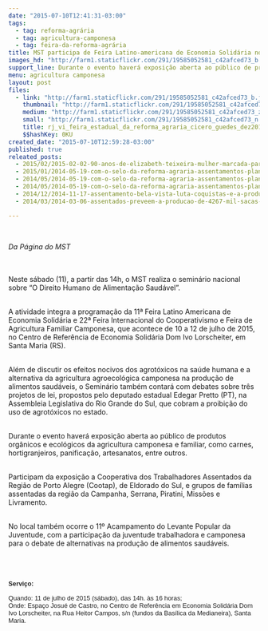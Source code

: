 ```yaml
---
date: "2015-07-10T12:41:31-03:00"
tags:
  - tag: reforma-agrária
  - tag: agricultura-camponesa
  - tag: feira-da-reforma-agrária
title: MST participa de Feira Latino-americana de Economia Solidária no RS
images_hd: "http://farm1.staticflickr.com/291/19585052581_c42afced73_b.jpg"
support_line: Durante o evento haverá exposição aberta ao público de produtos orgânicos e ecológicos da agricultura camponesa e familiar.
menu: agricultura camponesa
layout: post
files:
  - link: "http://farm1.staticflickr.com/291/19585052581_c42afced73_b.jpg"
    thumbnail: "http://farm1.staticflickr.com/291/19585052581_c42afced73_t.jpg"
    medium: "http://farm1.staticflickr.com/291/19585052581_c42afced73_z.jpg"
    small: "http://farm1.staticflickr.com/291/19585052581_c42afced73_n.jpg"
    title: rj_vi_feira_estadual_da_reforma_agraria_cicero_guedes_dez2014.jpg
    $$hashKey: 0KU
created_date: "2015-07-10T12:59:28-03:00"
published: true
releated_posts:
  - 2015/02/2015-02-02-90-anos-de-elizabeth-teixeira-mulher-marcada-para-viver.md
  - 2015/01/2014-05-19-com-o-selo-da-reforma-agraria-assentamentos-plantam-e-colhem-de-tudo-pelo-pais.md
  - 2014/05/2014-05-19-com-o-selo-da-reforma-agraria-assentamentos-plantam-e-colhem-de-tudo-pelo-pais.md-e
  - 2014/05/2014-05-19-com-o-selo-da-reforma-agraria-assentamentos-plantam-e-colhem-de-tudo-pelo-pais.md
  - 2014/12/2014-11-17-assentamento-bela-vista-luta-coquistas-e-a-producao-agroecologica.md
  - 2014/03/2014-03-06-assentados-preveem-a-producao-de-4267-mil-sacas-de-arroz-agroecologico.md

---
```

<p>&nbsp;</p>

<p><em>Da P&aacute;gina do MST</em>&nbsp;<br style="color: rgb(34, 34, 34); font-family: arial, sans-serif; font-size: 12.8000001907349px; line-height: normal;" />
<br style="color: rgb(34, 34, 34); font-family: arial, sans-serif; font-size: 12.8000001907349px; line-height: normal;" />
&nbsp;</p>

<p>Neste s&aacute;bado (11), a partir das 14h, o MST realiza o semin&aacute;rio nacional sobre &ldquo;O Direito Humano de Alimenta&ccedil;&atilde;o Saud&aacute;vel&rdquo;.</p>

<p><br />
A atividade integra a programa&ccedil;&atilde;o da 11&ordf; Feira Latino Americana de Economia Solid&aacute;ria e 22&ordf; Feira Internacional do Cooperativismo e Feira de Agricultura Familiar Camponesa, que acontece de 10 a 12 de julho de 2015, no Centro de Refer&ecirc;ncia de Economia Solid&aacute;ria Dom Ivo Lorscheiter, em Santa Maria (RS).</p>

<p><br />
Al&eacute;m de discutir os efeitos nocivos dos agrot&oacute;xicos na sa&uacute;de humana e a alternativa da agricultura agroecol&oacute;gica camponesa na produ&ccedil;&atilde;o de alimentos saud&aacute;veis, o Semin&aacute;rio tamb&eacute;m contar&aacute; com debates sobre tr&ecirc;s projetos de lei, propostos pelo deputado estadual Edegar Pretto (PT), na Assembleia Legislativa do Rio Grande do Sul, que cobram a proibi&ccedil;&atilde;o do uso de agrot&oacute;xicos no estado.</p>

<p><br />
Durante o evento haver&aacute; exposi&ccedil;&atilde;o aberta ao p&uacute;blico&nbsp;de produtos org&acirc;nicos e ecol&oacute;gicos da agricultura camponesa e familiar, como carnes, hortigranjeiros, panifica&ccedil;&atilde;o, artesanatos, entre outros.</p>

<p><br />
Participam da exposi&ccedil;&atilde;o a Cooperativa dos Trabalhadores Assentados da Regi&atilde;o de Porto Alegre (Cootap), de Eldorado do Sul, e grupos de fam&iacute;lias assentadas da regi&atilde;o da Campanha, Serrana, Piratini, Miss&otilde;es e Livramento.</p>

<p><br />
No local tamb&eacute;m ocorre o 11&ordm; Acampamento do Levante Popular da Juventude, com a participa&ccedil;&atilde;o da juventude trabalhadora e camponesa para o debate de alternativas na produ&ccedil;&atilde;o de alimentos saud&aacute;veis.</p>

<p><br style="color: rgb(34, 34, 34); font-family: arial, sans-serif; font-size: 12.8000001907349px; line-height: normal;" />
<br style="color: rgb(34, 34, 34); font-family: arial, sans-serif; font-size: 12.8000001907349px; line-height: normal;" />
<br style="color: rgb(34, 34, 34); font-family: arial, sans-serif; font-size: 12.8000001907349px; line-height: normal;" />
<strong><span style="color: rgb(34, 34, 34); font-family: arial, sans-serif; font-size: 12.8000001907349px; line-height: normal;">Servi&ccedil;o:</span></strong></p>

<p><span style="color: rgb(34, 34, 34); font-family: arial, sans-serif; font-size: 12.8000001907349px; line-height: normal;">Quando: 11 de julho de 2015 (s&aacute;bado), das 14h. &agrave;s 16 horas;</span><br style="color: rgb(34, 34, 34); font-family: arial, sans-serif; font-size: 12.8000001907349px; line-height: normal;" />
<span style="color: rgb(34, 34, 34); font-family: arial, sans-serif; font-size: 12.8000001907349px; line-height: normal;">Onde: Espa&ccedil;o Josu&eacute; de Castro, no Centro de Refer&ecirc;ncia em Economia Solid&aacute;ria Dom Ivo Lorscheiter, na Rua Heitor Campos, s/n (fundos da Bas&iacute;lica da Medianeira), Santa Maria.</span><br style="color: rgb(34, 34, 34); font-family: arial, sans-serif; font-size: 12.8000001907349px; line-height: normal;" />
&nbsp;</p>
